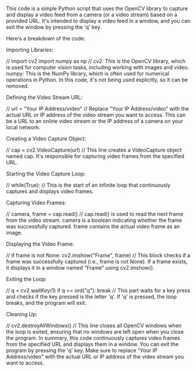 This code is a simple Python script that uses the OpenCV library to capture and display a video feed from a camera (or a video stream) based on a provided URL. It's intended to display a video feed in a window, and you can exit the window by pressing the 'q' key.

Here's a breakdown of the code:

Importing Libraries:

//
import cv2
import numpy as np
//
cv2: This is the OpenCV library, which is used for computer vision tasks, including working with images and video.
numpy: This is the NumPy library, which is often used for numerical operations in Python. In this code, it's not being used explicitly, so it can be removed.

Defining the Video Stream URL:

//
url = "Your IP Address/video"
//
Replace "Your IP Address/video" with the actual URL or IP address of the video stream you want to access.
This can be a URL to an online video stream or the IP address of a camera on your local network.

Creating a Video Capture Object:

//
cap = cv2.VideoCapture(url)
//
This line creates a VideoCapture object named cap. It's responsible for capturing video frames from the specified URL.

Starting the Video Capture Loop:

//
while(True):
//
This is the start of an infinite loop that continuously captures and displays video frames.

Capturing Video Frames:

//
camera, frame = cap.read()
//
cap.read() is used to read the next frame from the video stream.
camera is a boolean indicating whether the frame was successfully captured.
frame contains the actual video frame as an image.

Displaying the Video Frame:

//
if frame is not None:
    cv2.imshow("Frame", frame)
//
This block checks if a frame was successfully captured (i.e., frame is not None).
If a frame exists, it displays it in a window named "Frame" using cv2.imshow().

Exiting the Loop:

//
q = cv2.waitKey(1)
if q == ord("q"):
    break
//
This part waits for a key press and checks if the key pressed is the letter 'q'.
If 'q' is pressed, the loop breaks, and the program will exit.

Cleaning Up:

//
cv2.destroyAllWindows()
//
This line closes all OpenCV windows when the loop is exited, ensuring that no windows are left open when you close the program.
In summary, this code continuously captures video frames from the specified URL and displays them in a window. You can exit the program by pressing the 'q' key. Make sure to replace "Your IP Address/video" with the actual URL or IP address of the video stream you want to access.